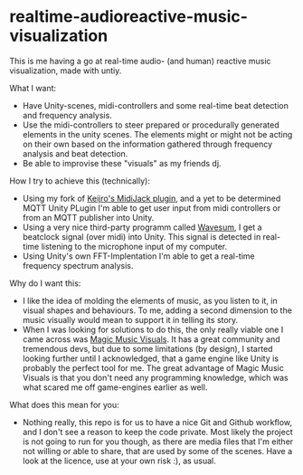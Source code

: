 # realtime-audioreactive-music-visualization
This is me having a go at real-time audio- (and human) reactive music visualization, made with untiy.

What I want: 
- Have Unity-scenes, midi-controllers and some real-time beat detection and frequency analysis.
- Use the midi-controllers to steer prepared or procedurally generated elements in the unity scenes. The elements might or might not be acting on their own based on the information gathered through frequency analysis and beat detection.
- Be able to improvise these "visuals" as my friends dj.

How I try to achieve this (technically):
- Using my fork of [Keijro's MidiJack plugin](https://github.com/keijiro/MidiJack), and a yet to be determined MQTT Unity PLugin I'm able to get user input from midi controllers or from an MQTT publisher into Unity.
- Using a very nice third-party programm called [Wavesum](http://wavesum.net/products.html), I get a beatclock signal (over midi) into Unity. This signal is detected in real-time listening to the microphone input of my computer.
- Using Unity's own FFT-Implentation I'm able to get a real-time frequency spectrum analysis.

Why do I want this:
- I like the idea of molding the elements of music, as you listen to it, in visual shapes and behaviours. To me, adding a second dimension to the music visually would mean to support it in telling its story.
- When I was looking for solutions to do this, the only really viable one I came across was [Magic Music Visuals](https://magicmusicvisuals.com/). It has a great community and tremendous devs, but due to some limitations (by design), I started looking further until I acknowledged, that a game engine like Unity is probably the perfect tool for me. The great advantage of Magic Music Visuals is that you don't need any programming knowledge, which was what scared me off game-engines earlier as well.

What does this mean for you:
- Nothing really, this repo is for us to have a nice Git and Github workflow, and I don't see a reason to keep the code private. Most likely the project is not going to run for you though, as there are media files that I'm either not willing or able to share, that are used by some of the scenes. Have a look at the licence, use at your own risk :), as usual.
